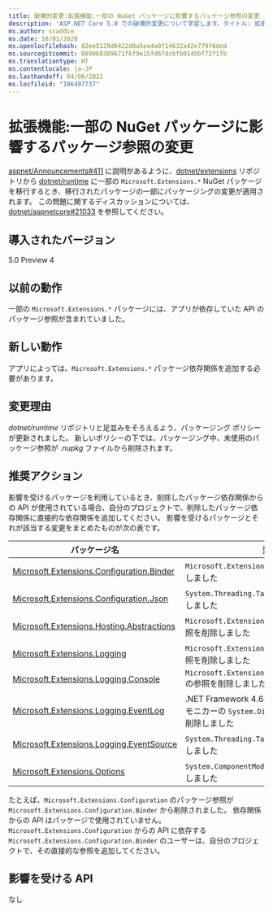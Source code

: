 ```yaml
---
title: 破壊的変更:拡張機能:一部の NuGet パッケージに影響するパッケージ参照の変更
description: 'ASP.NET Core 5.0 での破壊的変更について学習します。タイトル: 拡張機能: 一部の NuGet パッケージに影響するパッケージ参照の変更'
ms.author: scaddie
ms.date: 10/01/2020
ms.openlocfilehash: 82ee5129d6422d0a5ea4a0f14632a42e779f6ded
ms.sourcegitcommit: 089068389671f6f9e15fd67dcbfb0145bf72f1fb
ms.translationtype: HT
ms.contentlocale: ja-JP
ms.lasthandoff: 04/06/2021
ms.locfileid: "106497737"
---
```

# <a name="extensions-package-reference-changes-affecting-some-nuget-packages"></a>拡張機能:一部の NuGet パッケージに影響するパッケージ参照の変更

[aspnet/Announcements#411](https://github.com/aspnet/Announcements/issues/411) に説明があるように、[dotnet/extensions](https://github.com/dotnet/extensions) リポジトリから [dotnet/runtime](https://github.com/dotnet/runtime) に一部の `Microsoft.Extensions.*` NuGet パッケージを移行するとき、移行されたパッケージの一部にパッケージングの変更が適用されます。 この問題に関するディスカッションについては、[dotnet/aspnetcore#21033](https://github.com/dotnet/aspnetcore/issues/21033) を参照してください。

## <a name="version-introduced"></a>導入されたバージョン

5.0 Preview 4

## <a name="old-behavior"></a>以前の動作

一部の `Microsoft.Extensions.*` パッケージには、アプリが依存していた API のパッケージ参照が含まれていました。

## <a name="new-behavior"></a>新しい動作

アプリによっては、`Microsoft.Extensions.*` パッケージ依存関係を追加する必要があります。

## <a name="reason-for-change"></a>変更理由

*dotnet/runtime* リポジトリと足並みをそろえるよう、パッケージング ポリシーが更新されました。 新しいポリシーの下では、パッケージング中、未使用のパッケージ参照が *.nupkg* ファイルから削除されます。

## <a name="recommended-action"></a>推奨アクション

影響を受けるパッケージを利用しているとき、削除したパッケージ依存関係からの API が使用されている場合、自分のプロジェクトで、削除したパッケージ依存関係に直接的な依存関係を追加してください。 影響を受けるパッケージとそれが該当する変更をまとめたものが次の表です。

|パッケージ名|変更の説明|
|------------|------------------|
|[Microsoft.Extensions.Configuration.Binder](https://nuget.org/packages/Microsoft.Extensions.Configuration.Binder)|`Microsoft.Extensions.Configuration` の参照を削除しました|
|[Microsoft.Extensions.Configuration.Json](https://nuget.org/packages/Microsoft.Extensions.Configuration.Json)    |`System.Threading.Tasks.Extensions` の参照を削除しました|
|[Microsoft.Extensions.Hosting.Abstractions](https://nuget.org/packages/Microsoft.Extensions.Hosting.Abstractions)|`Microsoft.Extensions.Logging.Abstractions` の参照を削除しました|
|[Microsoft.Extensions.Logging](https://nuget.org/packages/Microsoft.Extensions.Logging)                          |`Microsoft.Extensions.Configuration.Binder` の参照を削除しました|
|[Microsoft.Extensions.Logging.Console](https://nuget.org/packages/Microsoft.Extensions.Logging.Console)          |`Microsoft.Extensions.Configuration.Abstractions` の参照を削除しました|
|[Microsoft.Extensions.Logging.EventLog](https://nuget.org/packages/Microsoft.Extensions.Logging.EventLog)        |.NET Framework 4.6.1 ターゲット フレームワーク モニカーの `System.Diagnostics.EventLog` の参照を削除しました|
|[Microsoft.Extensions.Logging.EventSource](https://nuget.org/packages/Microsoft.Extensions.Logging.EventSource)  |`System.Threading.Tasks.Extensions` の参照を削除しました|
|[Microsoft.Extensions.Options](https://nuget.org/packages/Microsoft.Extensions.Options)                          |`System.ComponentModel.Annotations` の参照を削除しました|

たとえば、`Microsoft.Extensions.Configuration` のパッケージ参照が `Microsoft.Extensions.Configuration.Binder` から削除されました。 依存関係からの API はパッケージで使用されていません。 `Microsoft.Extensions.Configuration` からの API に依存する `Microsoft.Extensions.Configuration.Binder` のユーザーは、自分のプロジェクトで、その直接的な参照を追加してください。

## <a name="affected-apis"></a>影響を受ける API

なし

<!--

### Category

ASP.NET Core

### Affected APIs

Not detectable via API analysis

-->
